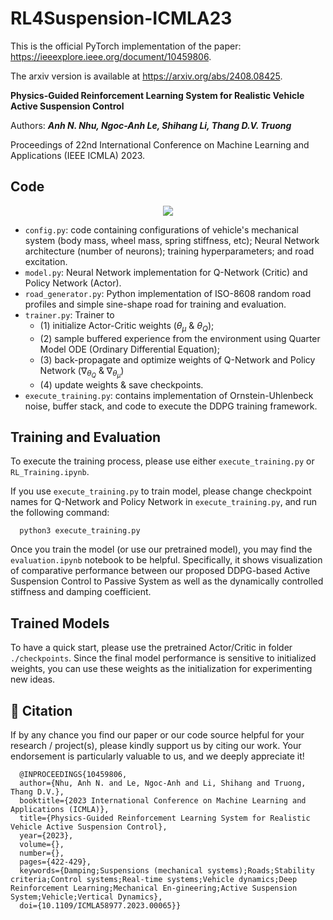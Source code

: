 # RL4Suspension-ICMLA23

This is the official PyTorch implementation of the paper: https://ieeexplore.ieee.org/document/10459806. 

The arxiv version is available at https://arxiv.org/abs/2408.08425.

**Physics-Guided Reinforcement Learning System for Realistic Vehicle Active Suspension Control** 

Authors: ***Anh N. Nhu, Ngoc-Anh Le, Shihang Li, Thang D.V. Truong***

Proceedings of 22nd International Conference on Machine Learning and Applications (IEEE ICMLA) 2023.

Code 
----
<p align="center">
  <a href="https://skillicons.dev">
    <img src="https://skillicons.dev/icons?i=github,vscode,py,pytorch" />
  </a>
</p>

* `config.py`: code containing configurations of vehicle's mechanical system (body mass, wheel mass, spring stiffness, etc); Neural Network architecture (number of neurons); training hyperparameters; and road excitation.
* `model.py`: Neural Network implementation for Q-Network (Critic) and Policy Network (Actor).
* `road_generator.py`: Python implementation of ISO-8608 random road profiles and simple sine-shape road for training and evaluation.
* `trainer.py`: Trainer to
  * (1) initialize Actor-Critic weights ($\theta_{\mu}$ & $\theta_{Q}$);
  * (2) sample buffered experience from the environment using Quarter Model ODE (Ordinary Differential Equation);
  * (3) back-propagate and optimize weights of Q-Network and Policy Network ($\nabla_{\theta_{Q}}$ & $\nabla_{\theta_{\mu}}$)
  * (4) update weights & save checkpoints.
* `execute_training.py`: contains implementation of Ornstein-Uhlenbeck noise, buffer stack, and code to execute the DDPG training framework.

Training and Evaluation
----
To execute the training process, please use either `execute_training.py` or `RL_Training.ipynb`. 

If you use `execute_training.py` to train model, please change checkpoint names for Q-Network and Policy Network in `execute_training.py`, and run the following command:
```
  python3 execute_training.py
```

Once you train the model (or use our pretrained model), you may find the `evaluation.ipynb` notebook to be helpful. Specifically, it shows visualization of comparative performance between our proposed DDPG-based Active Suspension Control to Passive System as well as the dynamically controlled stiffness and damping coefficient.

Trained Models
----
To have a quick start, please use the pretrained Actor/Critic in folder `./checkpoints`. Since the final model performance is sensitive to initialized weights, you can use these weights as the initialization for experimenting new ideas.

📑 Citation
----
If by any chance you find our paper or our code source helpful for your research / project(s), please kindly support us by citing our work. Your endorsement is particularly valuable to us, and we deeply appreciate it!

```
  @INPROCEEDINGS{10459806,
  author={Nhu, Anh N. and Le, Ngoc-Anh and Li, Shihang and Truong, Thang D.V.},
  booktitle={2023 International Conference on Machine Learning and Applications (ICMLA)}, 
  title={Physics-Guided Reinforcement Learning System for Realistic Vehicle Active Suspension Control}, 
  year={2023},
  volume={},
  number={},
  pages={422-429},
  keywords={Damping;Suspensions (mechanical systems);Roads;Stability criteria;Control systems;Real-time systems;Vehicle dynamics;Deep Reinforcement Learning;Mechanical En-gineering;Active Suspension System;Vehicle;Vertical Dynamics},
  doi={10.1109/ICMLA58977.2023.00065}}

```
